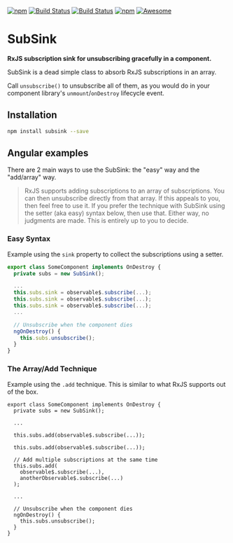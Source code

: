 [![npm](https://img.shields.io/npm/dt/ngx-auto-unsubscribe.svg)]()
[![Build Status](https://semaphoreci.com/api/v1/netanel7799/ngx-auto-unsubscribe/branches/master/badge.svg)](https://semaphoreci.com/netanel7799/ngx-auto-unsubscribe)
[![Build Status](https://travis-ci.org/NetanelBasal/ngx-auto-unsubscribe.svg?branch=master)](https://travis-ci.org/NetanelBasal/ngx-auto-unsubscribe)
[![npm](https://img.shields.io/npm/l/ngx-auto-unsubscribe.svg)]()
[![Awesome](https://cdn.rawgit.com/sindresorhus/awesome/d7305f38d29fed78fa85652e3a63e154dd8e8829/media/badge.svg)](https://github.com/sindresorhus/awesome)

# SubSink
**RxJS subscription sink for unsubscribing gracefully in a component.**

SubSink is a dead simple class to absorb RxJS subscriptions in an array.

Call `unsubscribe()` to unsubscribe all of them, as you would do 
in your component library's `unmount`/`onDestroy` lifecycle event.

## Installation

```bash
npm install subsink --save
```
## Angular examples

There are 2 main ways to use the SubSink: the "easy" way and the "add/array" way.

> RxJS supports adding subscriptions to an array of subscriptions. You can then unsubscribe directly from that array. If this appeals to you, then feel free to use it. If you prefer the technique with SubSink using the setter (aka easy) syntax below, then use that. Either way, no judgments are made. This is entirely up to you to decide.

### Easy Syntax

Example using the `sink` property to collect the subscriptions using a setter.

```ts
export class SomeComponent implements OnDestroy {
  private subs = new SubSink();

  ...
  this.subs.sink = observable$.subscribe(...);
  this.subs.sink = observable$.subscribe(...);
  this.subs.sink = observable$.subscribe(...);
  ...

  // Unsubscribe when the component dies
  ngOnDestroy() {
    this.subs.unsubscribe();
  }
}
```

### The Array/Add Technique

Example using the `.add` technique. This is similar to what RxJS supports out of the box.

```tsgst
export class SomeComponent implements OnDestroy {
  private subs = new SubSink();

  ...

  this.subs.add(observable$.subscribe(...)); 

  this.subs.add(observable$.subscribe(...)); 

  // Add multiple subscriptions at the same time
  this.subs.add( 
    observable$.subscribe(...),
    anotherObservable$.subscribe(...)
  ); 

  ...

  // Unsubscribe when the component dies
  ngOnDestroy() {
    this.subs.unsubscribe();
  }
}
```
